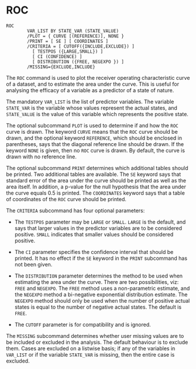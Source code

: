 # ROC

```
ROC
        VAR_LIST BY STATE_VAR (STATE_VALUE)
        /PLOT = { CURVE [(REFERENCE)], NONE }
        /PRINT = [ SE ] [ COORDINATES ]
        /CRITERIA = [ CUTOFF({INCLUDE,EXCLUDE}) ]
          [ TESTPOS ({LARGE,SMALL}) ]
          [ CI (CONFIDENCE) ]
          [ DISTRIBUTION ({FREE, NEGEXPO }) ]
        /MISSING={EXCLUDE,INCLUDE}
```

The `ROC` command is used to plot the receiver operating
characteristic curve of a dataset, and to estimate the area under the
curve.  This is useful for analysing the efficacy of a variable as a
predictor of a state of nature.

The mandatory `VAR_LIST` is the list of predictor variables.  The
variable `STATE_VAR` is the variable whose values represent the actual
states, and `STATE_VALUE` is the value of this variable which represents
the positive state.

The optional subcommand `PLOT` is used to determine if and how the
`ROC` curve is drawn.  The keyword `CURVE` means that the `ROC` curve
should be drawn, and the optional keyword `REFERENCE`, which should be
enclosed in parentheses, says that the diagonal reference line should be
drawn.  If the keyword `NONE` is given, then no `ROC` curve is drawn.
By default, the curve is drawn with no reference line.

The optional subcommand `PRINT` determines which additional tables
should be printed.  Two additional tables are available.  The `SE`
keyword says that standard error of the area under the curve should be
printed as well as the area itself.  In addition, a p-value for the null
hypothesis that the area under the curve equals 0.5 is printed.  The
`COORDINATES` keyword says that a table of coordinates of the `ROC`
curve should be printed.

The `CRITERIA` subcommand has four optional parameters:

- The `TESTPOS` parameter may be `LARGE` or `SMALL`.  `LARGE` is the
  default, and says that larger values in the predictor variables are
  to be considered positive.  `SMALL` indicates that smaller values
  should be considered positive.

- The `CI` parameter specifies the confidence interval that should be
  printed.  It has no effect if the `SE` keyword in the `PRINT`
  subcommand has not been given.

- The `DISTRIBUTION` parameter determines the method to be used when
  estimating the area under the curve.  There are two possibilities,
  viz: `FREE` and `NEGEXPO`.  The `FREE` method uses a non-parametric
  estimate, and the `NEGEXPO` method a bi-negative exponential
  distribution estimate.  The `NEGEXPO` method should only be used
  when the number of positive actual states is equal to the number of
  negative actual states.  The default is `FREE`.

- The `CUTOFF` parameter is for compatibility and is ignored.

The `MISSING` subcommand determines whether user missing values are to
be included or excluded in the analysis.  The default behaviour is to
exclude them.  Cases are excluded on a listwise basis; if any of the
variables in `VAR_LIST` or if the variable `STATE_VAR` is missing,
then the entire case is excluded.

